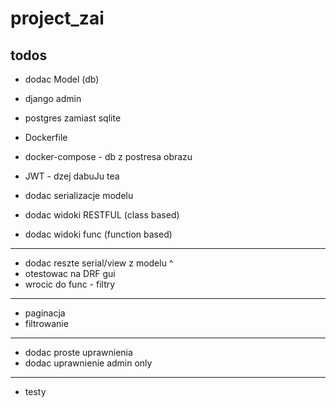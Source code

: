 # project_zai

## todos


* dodac Model (db)
* django admin
* postgres zamiast sqlite

* Dockerfile
* docker-compose - db z postresa obrazu

* JWT - dzej dabuJu tea

* dodac serializacje modelu
* dodac widoki RESTFUL (class based)
* dodac widoki func (function based)
---
* dodac reszte serial/view z modelu ^
* otestowac na DRF gui
* wrocic do func - filtry
---
* paginacja
* filtrowanie
---
* dodac proste uprawnienia
* dodac uprawnienie admin only
---
* testy
